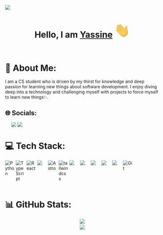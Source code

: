 
![](https://activity-graph.herokuapp.com/graph?theme=react-dark&hide_border=true&area=true)
<div align="center">



# Hello, I am <a  href="https://www.linkedin.com/in/yassine-ben-azouz-724782242/">Yassine</a> <img src="https://raw.githubusercontent.com/ABSphreak/ABSphreak/master/gifs/Hi.gif" width="50px">


</div>
<br>

# 💫 About Me:
I am a CS student who is driven by my thirst for knowledge and deep passion for learning new things about software development. I enjoy diving deep into a technology and challenging myself with projects to force myself to learn new things✨.


## 🌐 Socials:
<span>
  
<a style="margin-left:20px" href="https://www.linkedin.com/in/yassine-ben-azouz-724782242/"><img src="https://img.shields.io/badge/linkedin-%230077B5.svg?style=for-the-badge&logo=linkedin&logoColor=white" /></a>
<a href="mailto:yassinebenazouz123@gmail.com" >
  <img src="https://img.shields.io/badge/Gmail-D14836?style=for-the-badge&logo=gmail&logoColor=white" /></a>

</span>


# 💻 Tech Stack:
<div style="display:flex; gap:5px;">
<img a alt="Python" width="30px"  src="https://cdn.jsdelivr.net/gh/devicons/devicon/icons/python/python-original.svg"/>
<img  alt="TypeScript" width="30px" src="https://cdn.jsdelivr.net/gh/devicons/devicon/icons/typescript/typescript-plain.svg" />
<img  alt="React" width="30px" src="https://cdn.jsdelivr.net/gh/devicons/devicon/icons/react/react-original.svg" />
<img width="30px"  src="https://cdn.simpleicons.org/nextdotjs/white" />
<img  alt="Astro" width="30px" src="https://cdn.simpleicons.org/astro" />
<img width="30px"  alt="tailwindcss" src="https://cdn.jsdelivr.net/gh/devicons/devicon/icons/tailwindcss/tailwindcss-plain.svg" />
<img width="30px"  src="https://cdn.simpleicons.org/jquery" />
<img width="30px"  src="https://cdn.jsdelivr.net/gh/devicons/devicon/icons/nodejs/nodejs-original.svg" />
<img width="30px"  src="https://cdn.simpleicons.org/prisma/white" />
<img width="30px"   src="https://cdn.simpleicons.org/mongodb" />
<img width="30px"  src="https://cdn.simpleicons.org/firebase/orange" />
<img  alt="Git" width="30px"src="https://cdn.jsdelivr.net/gh/devicons/devicon/icons/git/git-original.svg" />
</div><br>



# 📊 GitHub Stats:
<div align="center">
<img src="https://github-readme-streak-stats.herokuapp.com/?user=benAzouzYassin&theme=light&hide_border=false"><br>
<img src="https://github-readme-stats.vercel.app/api/top-langs/?username=benAzouzYassin&theme=light&hide_border=false&include_all_commits=true&count_private=true&layout=compact">

</div><br/>





